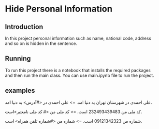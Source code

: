 # Hide Personal Information

## Introduction
In this project personal information such as name, national code, address and so on is hidden in the sentence.

## Running
To run this project there is a notebook that installs the required packages and then run the main class. You can use main.ipynb file to run the project.

## examples
علی احمدی در شهرستان تهران به دنیا امد.
=>
علی احمدی در <#آدرس> به دنیا امد.

کد ملی من 232493439483 است.
=>
کد ملی من <# کد ملی نامعتبر>است.

شماره من 09121342323 است.
=>
شماره من <#شماره تلفن همراه> است.
